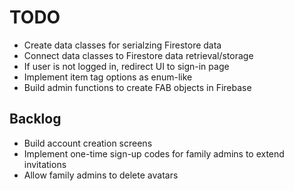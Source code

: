 # TODO

- Create data classes for serialzing Firestore data
- Connect data classes to Firestore data retrieval/storage
- If user is not logged in, redirect UI to sign-in page
- Implement item tag options as enum-like
- Build admin functions to create FAB objects in Firebase

## Backlog

- Build account creation screens
- Implement one-time sign-up codes for family admins to extend invitations
- Allow family admins to delete avatars